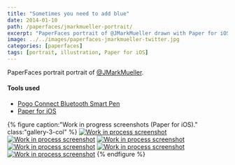 ```yaml
---
title: "Sometimes you need to add blue"
date: 2014-01-10
path: /paperfaces/jmarkmueller-portrait/
excerpt: "PaperFaces portrait of @JMarkMueller drawn with Paper for iOS on an iPad."
image: ../../images/paperfaces-jmarkmueller-twitter.jpg
categories: [paperfaces]
tags: [portrait, illustration, Paper for iOS]
---
```


PaperFaces portrait portrait of [@JMarkMueller](https://twitter.com/JMarkMueller).

#### Tools used

- [Pogo Connect Bluetooth Smart Pen](https://www.amazon.com/gp/product/B009K448L4/ref=as_li_ss_tl?ie=UTF8&camp=1789&creative=390957&creativeASIN=B009K448L4&linkCode=as2&tag=mademist-20)
- [Paper for iOS](https://paper.bywetransfer.com/)

{% figure caption:"Work in progress screenshots (Paper for iOS)." class:"gallery-3-col" %}
[![Work in process screenshot](../../images/paperfaces-jmarkmueller-process-1-600.jpg)](../../images/paperfaces-jmarkmueller-process-1-lg.jpg)
[![Work in process screenshot](../../images/paperfaces-jmarkmueller-process-2-600.jpg)](../../images/paperfaces-jmarkmueller-process-2-lg.jpg)
[![Work in process screenshot](../../images/paperfaces-jmarkmueller-process-3-600.jpg)](../../images/paperfaces-jmarkmueller-process-3-lg.jpg) [![Work in process screenshot](../../images/paperfaces-jmarkmueller-process-4-600.jpg)](../../images/paperfaces-jmarkmueller-process-4-lg.jpg)
[![Work in process screenshot](../../images/paperfaces-jmarkmueller-process-5-600.jpg)](../../images/paperfaces-jmarkmueller-process-5-lg.jpg)
[![Work in process screenshot](../../images/paperfaces-jmarkmueller-process-6-600.jpg)](../../images/paperfaces-jmarkmueller-process-6-lg.jpg)
{% endfigure %}
